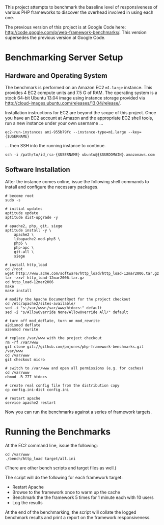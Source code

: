 This project attempts to benchmark the baseline level of responsiveness of various PHP frameworks to discover the overhead involved in using each one.

The previous version of this project is at Google Code here: <http://code.google.com/p/web-framework-benchmarks/>. This version supersedes the previous version at Google Code.


Benchmarking Server Setup
=========================

Hardware and Operating System
-----------------------------

The benchmark is performed on an Amazon EC2 `m1.large` instance. This provides 4 EC2 compute units and 7.5 G of RAM.  The operating system is a stock 64-bit Ubuntu 13.04 image using instance storage provided via <http://cloud-images.ubuntu.com/releases/13.04/release/>.

Installation instructions for EC2 are beyond the scope of this project. Once you have an EC2 account at Amazon and the appropriate EC2 shell tools, run a new instance under your own username ...

    ec2-run-instances ami-955b79fc --instance-type=m1.large --key={$USERNAME}

... then SSH into the running instance to continue.

    ssh -i /path/to/id_rsa-{$USERNAME} ubuntu@{$SUBDOMAIN}.amazonaws.com


Software Installation
---------------------

After the instance comes online, issue the following shell commands to install and configure the necessary packages.

    # become root
    sudo -s
    
    # initial updates
    aptitude update
    aptitude dist-upgrade -y

    # apache2, php, git, siege
    aptitude install -y \
        apache2 \
        libapache2-mod-php5 \
        php5 \
        php-apc \
        git-all \
        siege

    # install http_load
    cd /root
    wget http://www.acme.com/software/http_load/http_load-12mar2006.tar.gz
    tar -zxvf http_load-12mar2006.tar.gz
    cd http_load-12mar2006
    make
    make install
    
    # modify the Apache DocumentRoot for the project checkout
    cd /etc/apache2/sites-available/
    sed -i "s~/var/www~/var/www/htdocs~" default
    sed -i "s/AllowOverride None/AllowOverride All/" default
    
    # turn off mod_deflate, turn on mod_rewrite
    a2dismod deflate
    a2enmod rewrite
    
    # replace /var/www with the project checkout
    rm -rf /var/www
    git clone git://github.com/pmjones/php-framework-benchmarks.git /var/www
    cd /var/www
    git checkout micro
    
    # switch to /var/www and open all permissions (e.g. for caches)
    cd /var/www
    chmod -R 777 htdocs
    
    # create real config file from the distribution copy
    cp config.ini-dist config.ini
    
    # restart apache
    service apache2 restart
    
Now you can run the benchmarks against a series of framework targets.


Running the Benchmarks
======================

 At the EC2 command line, issue the following:
    
    cd /var/www
    ./bench/http_load target/all.ini

(There are other bench scripts and target files as well.)

The script will do the following for each framework target:

- Restart Apache
- Browse to the framework once to warm up the cache
- Benchmark the the framework 5 times for 1 minute each with 10 users
- Log the results

At the end of the benchmarking, the script will collate the logged benchmark results and print a report on the framework responsiveness.
